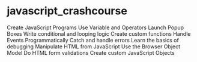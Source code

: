 # javascript_crashcourse

Create JavaScript Programs
Use Variable and Operators
Launch Popup Boxes
Write conditional and looping logic
Create custom functions
Handle Events Programmatically
Catch and handle errors
Learn the basics of debugging
Manipulate HTML from JavaScript
Use the Browser Object Model
Do HTML form validations
Create custom JavaScript Objects
